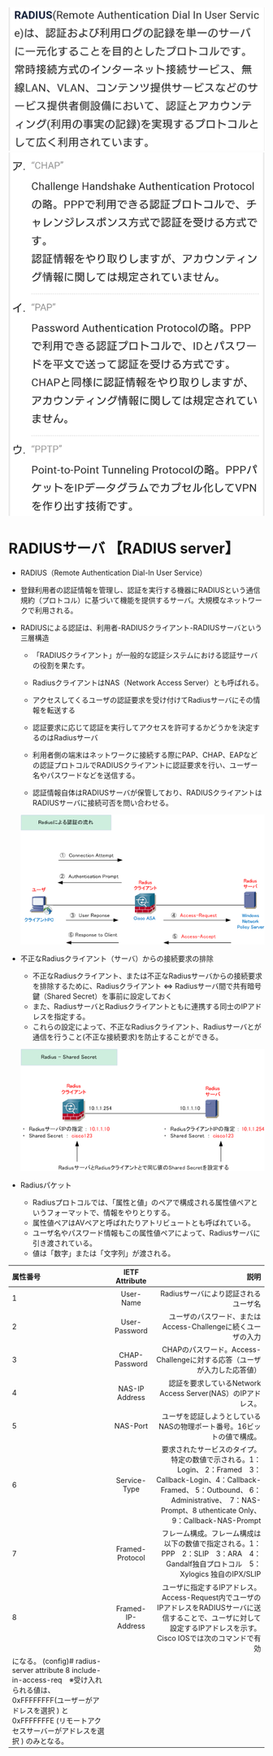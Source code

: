 ![](../../PICTURE/Authentication/radius_01.png)
![](../../PICTURE/Authentication/radius_02.png)

# RADIUSサーバ 【RADIUS server】
- RADIUS（Remote Authentication Dial-In User Service）
- 登録利用者の認証情報を管理し、認証を実行する機器にRADIUSという通信規約（プロトコル）に基づいて機能を提供するサーバ。大規模なネットワークで利用される。


- RADIUSによる認証は、利用者-RADIUSクライアント-RADIUSサーバという三層構造
    - 「RADIUSクライアント」が一般的な認証システムにおける認証サーバの役割を果たす。
    - RadiusクライアントはNAS（Network Access Server）とも呼ばれる。
    - アクセスしてくるユーザの認証要求を受け付けてRadiusサーバにその情報を転送する

    - 認証要求に応じて認証を実行してアクセスを許可するかどうかを決定するのはRadiusサーバ

    - 利用者側の端末はネットワークに接続する際にPAP、CHAP、EAPなどの認証プロトコルでRADIUSクライアントに認証要求を行い、ユーザー名やパスワードなどを送信する。
    - 認証情報自体はRADIUSサーバが保管しており、RADIUSクライアントはRADIUSサーバに接続可否を問い合わせる。

    ![](../../PICTURE/Authentication/radius1.png)

- 不正なRadiusクライアント（サーバ）からの接続要求の排除
    - 不正なRadiusクライアント、または不正なRadiusサーバからの接続要求を排除するために、Radiusクライアント ⇔ Radiusサーバ間で共有暗号鍵（Shared Secret）を事前に設定しておく
    - また、RadiusサーバとRadiusクライアントともに連携する同士のIPアドレスを指定する。
    - これらの設定によって、不正なRadiusクライアント、Radiusサーバとが通信を行うこと(不正な接続要求)を防止することができる。

    ![](../../PICTURE/Authentication/radius2.png)

- Radiusパケット
    - Radiusプロトコルでは、「属性と値」のペアで構成される属性値ペアというフォーマットで、情報をやりとりする。
    - 属性値ペアはAVペアと呼ばれたりアトリビュートとも呼ばれている。
    - ユーザ名やパスワード情報もこの属性値ペアによって、Radiusサーバに引き渡されている。
    - 値は「数字」または「文字列」が渡される。

| 属性番号 | IETF Attribute | 説明 |
|:------|:--------:|-------:|
|1	|User-Name| Radiusサーバにより認証されるユーザ名|
|2	|User-Password | ユーザのパスワード、またはAccess-Challengeに続くユーザの入力|
|3	|CHAP-Password | CHAPのパスワード。Access-Challengeに対する応答（ユーザが入力した応答値）|
|4	|NAS-IP Address	| 認証を要求しているNetwork Access Server(NAS）のIPアドレス。|
|5	|NAS-Port | ユーザを認証しようとしているNASの物理ポート番号。16ビットの値で構成。|
|6	|Service-Type | 要求されたサービスのタイプ。 特定の数値で示される。1：Login、 2：Framed　3：Callback-Login、4：Callback-Framed、 5：Outbound、 6：Administrative、　7：NAS-Prompt、8 uthenticate Only、 9：Callback-NAS-Prompt|
|7	|Framed-Protocol | フレーム構成。フレーム構成は以下の数値で指定される。1：PPP　2：SLIP　3：ARA　4：Gandalf独自プロトコル　5：Xylogics 独自のIPX/SLIP|
|8	|Framed-IP-Address | ユーザに指定するIPアドレス。Access-Request内でユーザのIPアドレスをRADIUSサーバに送信することで、ユーザに対して設定するIPアドレスを示す。Cisco IOSでは次のコマンドで有効
になる。 (config)# radius-server attribute 8 include-in-access-req　※受け入れられる値は、0xFFFFFFFF(ユーザーがアドレスを選択 ) と0xFFFFFFFE (リモートアクセスサーバーがアドレスを選択 ) のみとなる。|